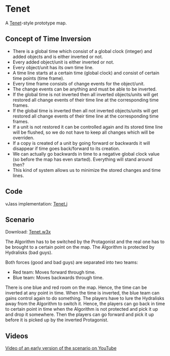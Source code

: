 # Tenet

A [Tenet](https://www.imdb.com/title/tt6723592)-style prototype map.

## Concept of Time Inversion

* There is a global time which consist of a global clock (integer) and added objects and is either inverted or not.
* Every added object/unit is either inverted or not.
* Every object/unit has its own time line.
* A time line starts at a certain time (global clock) and consist of certain time points (time frame).
* Every time frame consists of change events for the object/unit.
* The change events can be anything and must be able to be inverted.
* If the global time is not inverted then all inverted objects/units will get restored all change events of their time line at the corresponding time frames.
* If the global time is inverted then all not inverted objects/units will get restored all change events of their time line at the corresponding time frames.
* If a unit is not restored it can be controlled again and its stored time line will be flushed, so we do not have to keep all changes which will be overriden.
* If a copy is created of a unit by going forward or backwards it will disappear if time goes back/forward to its creation.
* We can actually go backwards in time to a negative global clock value (so before the map has even started). Everything will stand around then?
* This kind of system allows us to minimize the stored changes and time lines.

## Code

vJass implementation: [Tenet.j](./Tenet.j)

## Scenario

Download: [Tenet.w3x](./Tenet.w3x)

The Algorithm has to be switched by the Protagonist and the real one has to be brought to a certain point on the map.
The Algorithm is protected by Hydralisks (bad guys).

Both forces (good and bad guys) are separated into two teams:

* Red team: Moves forward through time.
* Blue team: Moves backwards through time.

There is one blue and red room on the map.
Hence, the time can be inverted at any point in time.
When the time is inverted, the blue team can gains control again to do something.
The players have to lure the Hydralisks away from the Algorithm to switch it.
Hence, the players can go back in time to certain point in time when the Algorithm is not protected and pick it up and drop it somewhere.
Then the players can go forward and pick it up before it is picked up by the inverted Protagonist.

## Videos

[Video of an early version of the scenario on YouTube](https://www.youtube.com/watch?v=qVlEL9Wzz_Y)